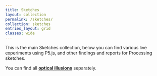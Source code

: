 ```yaml
---
title: Sketches
layout: collection
permalink: /sketches/
collection: sketches
entries_layout: grid
classes: wide
---
```


This is the main Sketches collection, below you can find various live experiments
using P5.js, and other findings and reports for Processing sketches.

You can find all [**optical illusions**](illusions) separately.
